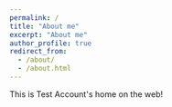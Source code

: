 ```yaml
---
permalink: /
title: "About me"
excerpt: "About me"
author_profile: true
redirect_from: 
  - /about/
  - /about.html
---
```


This is Test Account's home on the web!

